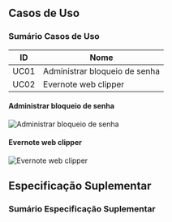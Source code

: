 ## Casos de Uso


### Sumário Casos de Uso
|ID|Nome  |
|--|--|
| UC01 | Administrar bloqueio de senha |
| UC02 | Evernote web clipper |


#### Administrar bloqueio de senha
![Administrar bloqueio de senha](https://i.imgur.com/EFzAWAX.png)
#### Evernote web clipper
![Evernote web clipper](https://i.imgur.com/eQ2Z9j1.png)
## Especificação Suplementar

### Sumário Especificação Suplementar 